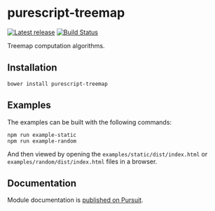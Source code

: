 # purescript-treemap

[![Latest release](http://img.shields.io/bower/v/purescript-treemap.svg)](https://github.com/purescript/purescript-treemap/releases)
[![Build Status](https://travis-ci.org/slamdata/purescript-treemap.svg?branch=master)](https://travis-ci.org/slamdata/purescript-treemap)

Treemap computation algorithms.

## Installation

```
bower install purescript-treemap
```

## Examples

The examples can be built with the following commands:

```
npm run example-static
npm run example-random
```

And then viewed by opening the `examples/static/dist/index.html` or `examples/random/dist/index.html` files in a browser.

## Documentation

Module documentation is [published on Pursuit](http://pursuit.purescript.org/packages/purescript-treemap).

